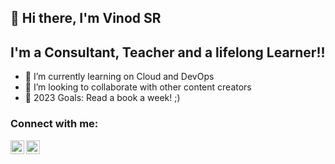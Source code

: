 ## 👋 Hi there, I'm Vinod SR
## I'm a Consultant, Teacher and a lifelong Learner!!
- 🌱 I’m currently learning on Cloud and DevOps
- 👯 I’m looking to collaborate with other content creators
- 🥅 2023 Goals: Read a book a week! ;)

### Connect with me:
[<img align="left" alt="Vinod SR | LinkedIn" width="22px" src="https://cdn.jsdelivr.net/npm/simple-icons@v3/icons/linkedin.svg" />][linkedin]
[<img align="left" alt="codeSTACKr | Twitter" width="22px" src="https://cdn.jsdelivr.net/npm/simple-icons@v3/icons/twitter.svg" />][twitter]

[linkedin]: https://www.linkedin.com/in/srvinod
[twitter]: https://twitter.com/vinodsr007





<!---
V1n0d5r/V1n0d5r is a ✨ special ✨ repository because its `README.md` (this file) appears on your GitHub profile.
You can click the Preview link to take a look at your changes.
--->

